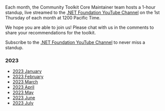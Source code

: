Each month, the Community Toolkit Core Maintainer team hosts a 1-hour standup, live streamed to the [.NET Foundation YouTube Channel](https://www.youtube.com/c/NETFoundation) on the 1st Thursday of each month at 1200 Pacific Time.

We hope you are able to join us! Please chat with us in the comments to share your recommendations for the toolkit. 

Subscribe to the [.NET Foundation YouTube Channel](https://www.youtube.com/c/NETFoundation) to never miss a standup.

### 2023

* [2023 January](https://github.com/CommunityToolkit/Maui/wiki/January-2023-Standup)
* [2023 February](https://github.com/CommunityToolkit/Maui/wiki/February-2023-Standup)
* [2023 March](https://github.com/CommunityToolkit/Maui/wiki/March-2023-Standup)
* [2023 April](https://github.com/CommunityToolkit/Maui/wiki/April-2023-Standup)
* [2023 May](https://github.com/CommunityToolkit/Maui/wiki/2023-May-Standup)
* [2023 June](https://github.com/CommunityToolkit/Maui/wiki/2023-June-Standup)
* [2023 July](https://github.com/CommunityToolkit/Maui/wiki/2023-July-Standup)